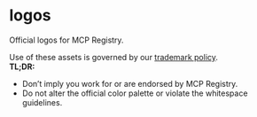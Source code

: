 # logos

Official logos for MCP Registry.

Use of these assets is governed by our [trademark policy](https://mcpregistry.click/legal/trademark).  
**TL;DR:**  
- Don’t imply you work for or are endorsed by MCP Registry.  
- Do not alter the official color palette or violate the whitespace guidelines.
